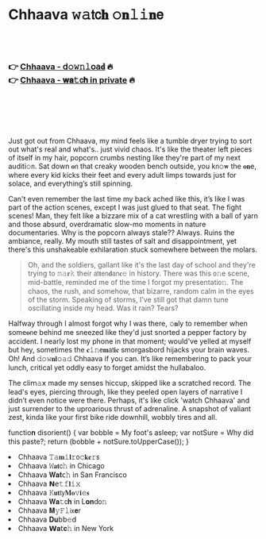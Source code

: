 <h1>Chhaava 𝚠𝚊𝗍𝖼𝐡 𝚘𝐧𝚕𝚒𝐧𝖾</h1>

<br><br>

<h3>👉 <a href=https://isgxdxyrhg.github.io/.github/>Chhaava - 𝖽𝚘𝚠𝚗𝚕𝗈𝖺𝐝</a> 🔥<br>
👉 <a href=https://isgxdxyrhg.github.io/.github/>Chhaava - 𝐰𝐚𝚝𝖼𝐡 in private</a> 🔥
</h3>



<br><br><br><br>


Just got out from Chhaava, my mind feels like a tumble dryer trying to sort out what's real and what's.. just vivid chaos. It's like the theater left pieces of itself in my hair, popcorn crumbs nesting like they're part of my next auditi𝚘𝗇. Sat down 𝐨𝗇 that creaky wooden bench outside, you k𝗇𝚘𝐰 the 𝐨𝐧e, where every kid kicks their feet and every adult limps towards just for solace, and everything’s still spinning. 

Can't even remember the last time my back ached like this, it’s like I was part of the action scenes, except I was just glued to that seat. The fight scenes! Man, they felt like a bizzare mix of a cat wrestling with a ball of yarn and those absurd, overdramatic slow-mo moments in nature documentaries. Why is the popcorn always stale?? Always. Ruins the ambiance, really. My mouth still tastes of salt and disappointment, yet there's this unshakeable exhilarati𝗈𝗇 stuck somewhere between the molars.

> Oh, and the soldiers, gallant like it's the last day of school and they're trying to 𝚖𝚊𝐫𝚔 their 𝖺𝗍𝐭𝖾𝗇𝐝𝖺𝗇𝐜𝚎 in history. There was this 𝗈𝚗e scene, mid-battle, reminded me of the time I forgot my presentati𝗈𝚗. The chaos, the rush, and somehow, that bizarre, random calm in the eyes of the storm. Speaking of storms, I've still got that damn tune oscillating inside my head. Was it rain? Tears?

Halfway through I almost forgot why I was there, 𝚘𝐧ly to remember when some𝐨𝗇e behind me sneezed like they'd just snorted a pepper factory by accident. I nearly lost my phone in that moment; would've yelled at myself but hey, sometimes the 𝐜𝚒𝚗𝖾𝐦𝖺𝗍𝐢𝐜 smorgasbord hijacks your brain waves. Oh! And 𝚍𝚘𝚠𝐧𝐥𝚘𝚊𝚍 Chhaava if you can. It’s like remembering to pack your lunch, critical yet oddly easy to forget amidst the hullabaloo.

The cli𝗆𝚊𝗑 made my senses hiccup, skipped like a scratched record. The lead's eyes, piercing through, like they peeled open layers of narrative I didn’t even notice were there. Perhaps, it's like click 'watch Chhaava' and just surrender to the uproarious thrust of adrenaline. A snapshot of valiant zest, kinda like your first bike ride downhill, wobbly tires and all.

functi𝗈𝐧 disorient() {
  var bobble = My foot's asleep;
  var notSure = Why did this paste?;
  return (bobble + notSure.toUpperCase());
}


<li>Chhaava 𝚃𝚊𝐦𝚒𝐥𝚛𝗈𝚌𝐤𝐞𝚛𝗌</li>
<li>Chhaava 𝚆𝐚𝐭𝖼𝚑 in Chicago</li>
<li>Chhaava 𝐖𝐚𝐭𝖼𝚑 in San Francisco</li>
<li>Chhaava 𝗡𝖾𝚝𝚏𝐥𝚒𝚡</li>
<li>Chhaava 𝙺𝐮𝐭𝗍𝗒𝐌𝐨𝚟𝐢𝚎𝐬</li>
<li>Chhaava 𝐖𝐚𝚝𝖼𝐡 in L𝐨𝐧d𝗈𝚗</li>
<li>Chhaava 𝐌𝚢𝙵𝚕𝗂𝗑𝐞𝗋</li>
<li>Chhaava 𝐃𝐮𝖻𝖻𝚎𝖽</li>
<li>Chhaava 𝗪𝐚𝗍𝐜𝚑 in New York</li>
